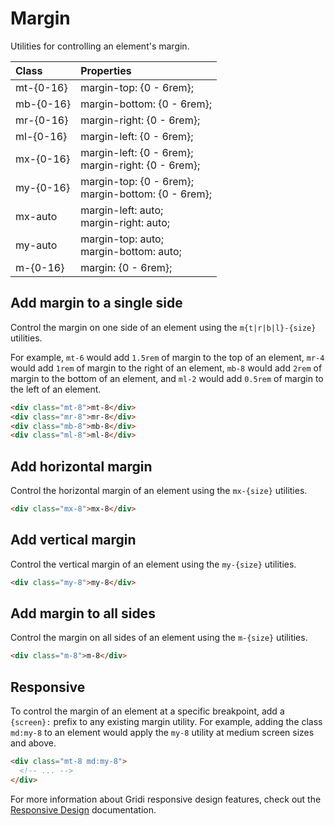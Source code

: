 # Margin

Utilities for controlling an element's margin.

| Class     | Properties                                              |
| :-------- | :------------------------------------------------------ |
| mt-{0-16} | margin-top: {0 - 6rem};                                 |
| mb-{0-16} | margin-bottom: {0 - 6rem};                              |
| mr-{0-16} | margin-right: {0 - 6rem};                               |
| ml-{0-16} | margin-left: {0 - 6rem};                                |
| mx-{0-16} | margin-left: {0 - 6rem}; <br> margin-right: {0 - 6rem}; |
| my-{0-16} | margin-top: {0 - 6rem}; <br> margin-bottom: {0 - 6rem}; |
| mx-auto   | margin-left: auto; <br> margin-right: auto;             |
| my-auto   | margin-top: auto; <br> margin-bottom: auto;             |
| m-{0-16}  | margin: {0 - 6rem};                                     |

## Add margin to a single side

Control the margin on one side of an element using the `m{t|r|b|l}-{size}` utilities.

For example, `mt-6` would add `1.5rem` of margin to the top of an element, `mr-4` would add `1rem` of margin to the right of an element, `mb-8` would add `2rem` of margin to the bottom of an element, and `ml-2` would add `0.5rem` of margin to the left of an element.

```html
<div class="mt-8">mt-8</div>
<div class="mr-8">mr-8</div>
<div class="mb-8">mb-8</div>
<div class="ml-8">ml-8</div>
```

## Add horizontal margin

Control the horizontal margin of an element using the `mx-{size}` utilities.

```html
<div class="mx-8">mx-8</div>
```

## Add vertical margin

Control the vertical margin of an element using the `my-{size}` utilities.

```html
<div class="my-8">my-8</div>
```

## Add margin to all sides

Control the margin on all sides of an element using the `m-{size}` utilities.

```html
<div class="m-8">m-8</div>
```

## Responsive

To control the margin of an element at a specific breakpoint, add a `{screen}:` prefix to any existing margin utility. For example, adding the class `md:my-8` to an element would apply the `my-8` utility at medium screen sizes and above.

```html
<div class="mt-8 md:my-8">
  <!-- ... -->
</div>
```

For more information about Gridi responsive design features, check out the <a href="/gridi/guide/responsive-design.html">Responsive Design</a> documentation.
